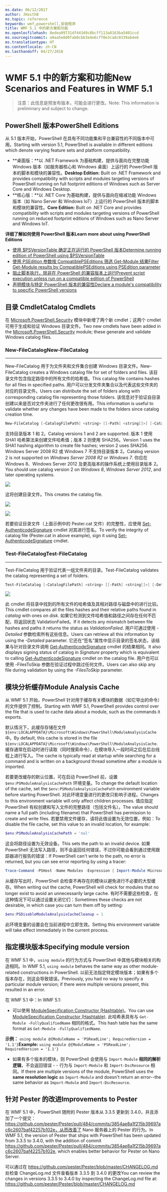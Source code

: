 ```yaml
---
ms.date: 06/12/2017
author: JKeithB
ms.topic: reference
keywords: wmf,powershell,安装程序
title: WMF 5.1 中的新方案和功能
ms.openlocfilehash: 8edea99731df44349c8bcff113a8163ba5401ccd
ms.sourcegitcommit: a9aa5e8d0fab0cbb3e4e6cff0e3ca8c0339ab4e6
ms.translationtype: HT
ms.contentlocale: zh-CN
ms.lasthandoff: 04/27/2018
---
```

# <a name="new-scenarios-and-features-in-wmf-51"></a><span data-ttu-id="6a9e5-103">WMF 5.1 中的新方案和功能</span><span class="sxs-lookup"><span data-stu-id="6a9e5-103">New Scenarios and Features in WMF 5.1</span></span>

> <span data-ttu-id="6a9e5-104">注意：此信息是预发布版本，可能会进行更改。</span><span class="sxs-lookup"><span data-stu-id="6a9e5-104">Note: This information is preliminary and subject to change.</span></span>

## <a name="powershell-editions"></a><span data-ttu-id="6a9e5-105">PowerShell 版本</span><span class="sxs-lookup"><span data-stu-id="6a9e5-105">PowerShell Editions</span></span>

<span data-ttu-id="6a9e5-106">从 5.1 版本开始，PowerShell 在具有不同功能集和平台兼容性的不同版本中可用。</span><span class="sxs-lookup"><span data-stu-id="6a9e5-106">Starting with version 5.1, PowerShell is available in different editions which denote varying feature sets and platform compatibility.</span></span>

- <span data-ttu-id="6a9e5-107">**桌面版：**以 .NET Framework 为基础构建，提供与面向在完整功能 Windows 版本（如服务器核心和 Windows 桌面）上运行的 PowerShell 版本的脚本和模块的兼容性。</span><span class="sxs-lookup"><span data-stu-id="6a9e5-107">**Desktop Edition:** Built on .NET Framework and provides compatibility with scripts and modules targeting versions of PowerShell running on full footprint editions of Windows such as Server Core and Windows Desktop.</span></span>
- <span data-ttu-id="6a9e5-108">**核心版：**以 .NET Core 为基础构建，提供与面向在缩减功能 Windows 版本（如 Nano Server 和 Windows IoT）上运行的 PowerShell 版本的脚本和模块的兼容性。</span><span class="sxs-lookup"><span data-stu-id="6a9e5-108">**Core Edition:** Built on .NET Core and provides compatibility with scripts and modules targeting versions of PowerShell running on reduced footprint editions of Windows such as Nano Server and Windows IoT.</span></span>

<span data-ttu-id="6a9e5-109">**详细了解如何使用 PowerShell 版本**</span><span class="sxs-lookup"><span data-stu-id="6a9e5-109">**Learn more about using PowerShell Editions**</span></span>

- [<span data-ttu-id="6a9e5-110">使用 $PSVersionTable 确定正在运行的 PowerShell 版本</span><span class="sxs-lookup"><span data-stu-id="6a9e5-110">Determine running edition of PowerShell using $PSVersionTable</span></span>](/powershell/module/microsoft.powershell.core/about/about_automatic_variables)
- [<span data-ttu-id="6a9e5-111">使用 PSEdition 参数按 CompatiblePSEditions 筛选 Get-Module 结果</span><span class="sxs-lookup"><span data-stu-id="6a9e5-111">Filter Get-Module results by CompatiblePSEditions using PSEdition parameter</span></span>](/powershell/module/microsoft.powershell.core/get-module)
- [<span data-ttu-id="6a9e5-112">阻止脚本执行，除非在 PowerShell 的兼容版本上运行</span><span class="sxs-lookup"><span data-stu-id="6a9e5-112">Prevent script execution unless run on a compatible edition of PowerShell</span></span>](/powershell/gallery/psget/script/scriptwithpseditionsupport)
- [<span data-ttu-id="6a9e5-113">声明模块与特定 PowerShell 版本的兼容性</span><span class="sxs-lookup"><span data-stu-id="6a9e5-113">Declare a module's compatibility to specific PowerShell versions</span></span>](/powershell/gallery/psget/module/modulewithpseditionsupport)

## <a name="catalog-cmdlets"></a><span data-ttu-id="6a9e5-114">目录 Cmdlet</span><span class="sxs-lookup"><span data-stu-id="6a9e5-114">Catalog Cmdlets</span></span>

<span data-ttu-id="6a9e5-115">在 [Microsoft.PowerShell.Security](https://docs.microsoft.com/en-us/powershell/module/microsoft.powershell.security) 模块中新增了两个新 cmdlet；这两个 cmdlet 可用于生成和验证 Windows 目录文件。</span><span class="sxs-lookup"><span data-stu-id="6a9e5-115">Two new cmdlets have been added in the [Microsoft.PowerShell.Security](https://docs.microsoft.com/en-us/powershell/module/microsoft.powershell.security) module; these generate and validate Windows catalog files.</span></span>

### <a name="new-filecatalog"></a><span data-ttu-id="6a9e5-116">New-FileCatalog</span><span class="sxs-lookup"><span data-stu-id="6a9e5-116">New-FileCatalog</span></span>
--------------------------------

<span data-ttu-id="6a9e5-117">New-FileCatalog 用于为文件夹和文件集合创建 Windows 目录文件。</span><span class="sxs-lookup"><span data-stu-id="6a9e5-117">New-FileCatalog creates a Windows catalog file for set of folders and files.</span></span>
<span data-ttu-id="6a9e5-118">该目录文件包含指定路径中的所有文件的哈希值。</span><span class="sxs-lookup"><span data-stu-id="6a9e5-118">This catalog file contains hashes for all files in specified paths.</span></span>
<span data-ttu-id="6a9e5-119">用户可以分发文件夹集合以及代表这些文件夹的对应的目录文件。</span><span class="sxs-lookup"><span data-stu-id="6a9e5-119">Users can distribute the set of folders along with corresponding catalog file representing those folders.</span></span>
<span data-ttu-id="6a9e5-120">该信息对于验证自目录创建以来是否对文件夹进行了任何更改很有用。</span><span class="sxs-lookup"><span data-stu-id="6a9e5-120">This information is useful to validate whether any changes have been made to the folders since catalog creation time.</span></span>

```powershell
New-FileCatalog [-CatalogFilePath] <string> [[-Path] <string[]>] [-CatalogVersion <int>] [-WhatIf] [-Confirm] [<CommonParameters>]
```

<span data-ttu-id="6a9e5-121">支持目录版本 1 和 2。</span><span class="sxs-lookup"><span data-stu-id="6a9e5-121">Catalog versions 1 and 2 are supported.</span></span>
<span data-ttu-id="6a9e5-122">版本 1 使用 SHA1 哈希算法来创建文件哈希值；版本 2 则使用 SHA256。</span><span class="sxs-lookup"><span data-stu-id="6a9e5-122">Version 1 uses the SHA1 hashing algorithm to create file hashes; version 2 uses SHA256.</span></span>
<span data-ttu-id="6a9e5-123">Windows Server 2008 R2 或 Windows 7 不支持目录版本 2。</span><span class="sxs-lookup"><span data-stu-id="6a9e5-123">Catalog version 2 is not supported on *Windows Server 2008 R2* or *Windows 7*.</span></span>
<span data-ttu-id="6a9e5-124">你应在 Windows 8、Windows Server 2012 及更高版本的操作系统上使用目录版本 2。</span><span class="sxs-lookup"><span data-stu-id="6a9e5-124">You should use catalog version 2 on *Windows 8*, *Windows Server 2012*, and later operating systems.</span></span>

![](../images/NewFileCatalog.jpg)

<span data-ttu-id="6a9e5-125">这将创建目录文件。</span><span class="sxs-lookup"><span data-stu-id="6a9e5-125">This creates the catalog file.</span></span>

![](../images/CatalogFile1.jpg)

![](../images/CatalogFile2.jpg)

<span data-ttu-id="6a9e5-126">若要验证目录文件（上面示例中的 Pester.cat 文件）的完整性，应使用 [Set-AuthenticodeSignature](https://technet.microsoft.com/library/hh849819.aspx) cmdlet 对其进行签名。</span><span class="sxs-lookup"><span data-stu-id="6a9e5-126">To verify the integrity of catalog file (Pester.cat in above example), sign it using [Set-AuthenticodeSignature](https://technet.microsoft.com/library/hh849819.aspx) cmdlet.</span></span>

### <a name="test-filecatalog"></a><span data-ttu-id="6a9e5-127">Test-FileCatalog</span><span class="sxs-lookup"><span data-stu-id="6a9e5-127">Test-FileCatalog</span></span>
--------------------------------

<span data-ttu-id="6a9e5-128">Test-FileCatalog 用于验证代表一组文件夹的目录。</span><span class="sxs-lookup"><span data-stu-id="6a9e5-128">Test-FileCatalog validates the catalog representing a set of folders.</span></span>

```powershell
Test-FileCatalog [-CatalogFilePath] <string> [[-Path] <string[]>] [-Detailed] [-FilesToSkip <string[]>] [-WhatIf] [-Confirm] [<CommonParameters>]
```

![](../images/TestFileCatalog.jpg)

<span data-ttu-id="6a9e5-129">此 cmdlet 将目录中找到的所有文件的哈希值及其相对路径与磁盘中的进行比较。</span><span class="sxs-lookup"><span data-stu-id="6a9e5-129">This cmdlet compares all the files hashes and their relative paths found in *catalog* with ones on *disk*.</span></span>
<span data-ttu-id="6a9e5-130">如果它检测到文件哈希值和路径之间存在任何不匹配，将返回状态 ValidationFailed。</span><span class="sxs-lookup"><span data-stu-id="6a9e5-130">If it detects any mismatch between file hashes and paths it returns the status as *ValidationFailed*.</span></span>
<span data-ttu-id="6a9e5-131">用户可通过使用 *-Detailed* 参数检索所有这些信息。</span><span class="sxs-lookup"><span data-stu-id="6a9e5-131">Users can retrieve all this information by using the *-Detailed* parameter.</span></span>
<span data-ttu-id="6a9e5-132">它还在“签名”属性中显示目录的签名状态，该结果与针对目录文件调用 [Get-AuthenticodeSignature](https://technet.microsoft.com/library/hh849805.aspx) cmdlet 的结果相同。</span><span class="sxs-lookup"><span data-stu-id="6a9e5-132">It also displays signing status of catalog in *Signature* property which is equivalent to calling [Get-AuthenticodeSignature](https://technet.microsoft.com/library/hh849805.aspx) cmdlet on the catalog file.</span></span>
<span data-ttu-id="6a9e5-133">用户也可以使用 -FilesToSkip 参数在验证过程中跳过任何文件。</span><span class="sxs-lookup"><span data-stu-id="6a9e5-133">Users can also skip any file during validation by using the *-FilesToSkip* parameter.</span></span>

## <a name="module-analysis-cache"></a><span data-ttu-id="6a9e5-134">模块分析缓存</span><span class="sxs-lookup"><span data-stu-id="6a9e5-134">Module Analysis Cache</span></span>

<span data-ttu-id="6a9e5-135">从 WMF 5.1 开始，PowerShell 针对用于缓存有关模块的数据（如它导出的命令）的文件提供了控制。</span><span class="sxs-lookup"><span data-stu-id="6a9e5-135">Starting with WMF 5.1, PowerShell provides control over the file that is used to cache data about a module, such as the commands it exports.</span></span>

<span data-ttu-id="6a9e5-136">默认情况下，此缓存存储在文件 `${env:LOCALAPPDATA}\Microsoft\Windows\PowerShell\ModuleAnalysisCache` 中。</span><span class="sxs-lookup"><span data-stu-id="6a9e5-136">By default, this cache is stored in the file `${env:LOCALAPPDATA}\Microsoft\Windows\PowerShell\ModuleAnalysisCache`.</span></span>
<span data-ttu-id="6a9e5-137">缓存通常在启动时进行读取（同时搜索命令），在模块导入一段时间之后在后台线程上进行写入。</span><span class="sxs-lookup"><span data-stu-id="6a9e5-137">The cache is typically read at startup while searching for a command and is written on a background thread sometime after a module is imported.</span></span>

<span data-ttu-id="6a9e5-138">若要更改缓存的默认位置，可在启动 PowerShell 前，设置 `$env:PSModuleAnalysisCachePath` 环境变量。</span><span class="sxs-lookup"><span data-stu-id="6a9e5-138">To change the default location of the cache, set the `$env:PSModuleAnalysisCachePath` environment variable before starting PowerShell.</span></span>
<span data-ttu-id="6a9e5-139">对此环境变量进行的更改只影响子进程。</span><span class="sxs-lookup"><span data-stu-id="6a9e5-139">Changes to this environment variable will only affect children processes.</span></span>
<span data-ttu-id="6a9e5-140">值应指定 PowerShell 有权创建和写入文件的完整路径（包括文件名）。</span><span class="sxs-lookup"><span data-stu-id="6a9e5-140">The value should name a full path (including filename) that PowerShell has permission to create and write files.</span></span>
<span data-ttu-id="6a9e5-141">若要禁用文件缓存，请将此值设置为无效位置，例如：</span><span class="sxs-lookup"><span data-stu-id="6a9e5-141">To disable the file cache, set this value to an invalid location, for example:</span></span>

```powershell
$env:PSModuleAnalysisCachePath = 'nul'
```

<span data-ttu-id="6a9e5-142">这会将路径设置为无效设备。</span><span class="sxs-lookup"><span data-stu-id="6a9e5-142">This sets the path to an invalid device.</span></span>
<span data-ttu-id="6a9e5-143">如果 PowerShell 无法写入路径，则不会返回任何错误，不过你可能会看到通过使用跟踪器进行报告的错误：</span><span class="sxs-lookup"><span data-stu-id="6a9e5-143">If PowerShell can't write to the path, no error is returned, but you can see error reporting by using a tracer:</span></span>

```powershell
Trace-Command -PSHost -Name Modules -Expression { Import-Module Microsoft.PowerShell.Management -Force }
```

<span data-ttu-id="6a9e5-144">从缓存写出时，PowerShell 会检查不再存在的模块以避免进行不必要的大型缓存。</span><span class="sxs-lookup"><span data-stu-id="6a9e5-144">When writing out the cache, PowerShell will check for modules that no longer exist to avoid an unnecessarily large cache.</span></span>
<span data-ttu-id="6a9e5-145">有时不需要这些检查，在这种情况下可以通过设置关闭它们：</span><span class="sxs-lookup"><span data-stu-id="6a9e5-145">Sometimes these checks are not desirable, in which case you can turn them off by setting:</span></span>

```powershell
$env:PSDisableModuleAnalysisCacheCleanup = 1
```

<span data-ttu-id="6a9e5-146">此环境变量的设置会在当前进程中立即生效。</span><span class="sxs-lookup"><span data-stu-id="6a9e5-146">Setting this environment variable will take effect immediately in the current process.</span></span>

## <a name="specifying-module-version"></a><span data-ttu-id="6a9e5-147">指定模块版本</span><span class="sxs-lookup"><span data-stu-id="6a9e5-147">Specifying module version</span></span>

<span data-ttu-id="6a9e5-148">在 WMF 5.1 中，`using module` 的行为方式与 PowerShell 中其他与模块相关的构造相同。</span><span class="sxs-lookup"><span data-stu-id="6a9e5-148">In WMF 5.1, `using module` behaves the same way as other module-related constructions in PowerShell.</span></span>
<span data-ttu-id="6a9e5-149">以前无法指定特定模块版本；如果有多个版本存在，则这会导致错误。</span><span class="sxs-lookup"><span data-stu-id="6a9e5-149">Previously, you had no way to specify a particular module version; if there were multiple versions present, this resulted in an error.</span></span>

<span data-ttu-id="6a9e5-150">在 WMF 5.1 中：</span><span class="sxs-lookup"><span data-stu-id="6a9e5-150">In WMF 5.1:</span></span>

- <span data-ttu-id="6a9e5-151">可以使用 [ModuleSpecification Constructor (Hashtable)](https://msdn.microsoft.com/library/jj136290)。</span><span class="sxs-lookup"><span data-stu-id="6a9e5-151">You can use [ModuleSpecification Constructor (Hashtable)](https://msdn.microsoft.com/library/jj136290).</span></span>
<span data-ttu-id="6a9e5-152">此哈希表具有与 `Get-Module -FullyQualifiedName` 相同的格式。</span><span class="sxs-lookup"><span data-stu-id="6a9e5-152">This hash table has the same format as `Get-Module -FullyQualifiedName`.</span></span>

<span data-ttu-id="6a9e5-153">**示例：** `using module @{ModuleName = 'PSReadLine'; RequiredVersion = '1.1'}`</span><span class="sxs-lookup"><span data-stu-id="6a9e5-153">**Example:** `using module @{ModuleName = 'PSReadLine'; RequiredVersion = '1.1'}`</span></span>

- <span data-ttu-id="6a9e5-154">如果有多个版本的模块，则 PowerShell 会使用与 `Import-Module` **相同的解析逻辑**，不会返回错误 - - 行为与 `Import-Module` 和 `Import-DscResource` 相同。</span><span class="sxs-lookup"><span data-stu-id="6a9e5-154">If there are multiple versions of the module, PowerShell uses the **same resolution logic** as `Import-Module` and doesn't return an error--the same behavior as `Import-Module` and `Import-DscResource`.</span></span>

## <a name="improvements-to-pester"></a><span data-ttu-id="6a9e5-155">针对 Pester 的改进</span><span class="sxs-lookup"><span data-stu-id="6a9e5-155">Improvements to Pester</span></span>

<span data-ttu-id="6a9e5-156">在 WMF 5.1 中，PowerShell 随附的 Pester 版本从 3.3.5 更新到 3.4.0，并且添加了一个提交：https://github.com/pester/Pester/pull/484/commits/3854ae8a1f215b39697ac6c2607baf42257b102e，从而改善了 Nano 服务器上的 Pester 的行为。</span><span class="sxs-lookup"><span data-stu-id="6a9e5-156">In WMF 5.1, the version of Pester that ships with PowerShell has been updated from 3.3.5 to 3.4.0, with the addition of commit https://github.com/pester/Pester/pull/484/commits/3854ae8a1f215b39697ac6c2607baf42257b102e, which enables better behavior for Pester on Nano Server.</span></span>

<span data-ttu-id="6a9e5-157">可以通过在 https://github.com/pester/Pester/blob/master/CHANGELOG.md 处检查 ChangeLog.md 文件查看版本 3.3.5 到 3.4.0 的更改</span><span class="sxs-lookup"><span data-stu-id="6a9e5-157">You can review the changes in versions 3.3.5 to 3.4.0 by inspecting the ChangeLog.md file at: https://github.com/pester/Pester/blob/master/CHANGELOG.md</span></span>
